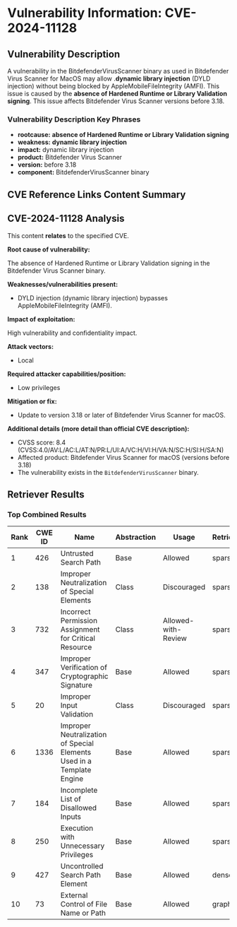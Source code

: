 # Vulnerability Information: CVE-2024-11128

## Vulnerability Description
A vulnerability in the BitdefenderVirusScanner binary as used in Bitdefender Virus Scanner for MacOS may allow .**dynamic library injection** (DYLD injection) without being blocked by AppleMobileFileIntegrity (AMFI). This issue is caused by the **absence of Hardened Runtime or Library Validation signing**. This issue affects Bitdefender Virus Scanner versions before 3.18.

### Vulnerability Description Key Phrases
- **rootcause:** **absence of Hardened Runtime or Library Validation signing**
- **weakness:** **dynamic library injection**
- **impact:** dynamic library injection
- **product:** Bitdefender Virus Scanner
- **version:** before 3.18
- **component:** BitdefenderVirusScanner binary

## CVE Reference Links Content Summary
## CVE-2024-11128 Analysis

This content **relates** to the specified CVE.

**Root cause of vulnerability:**

The absence of Hardened Runtime or Library Validation signing in the Bitdefender Virus Scanner binary.

**Weaknesses/vulnerabilities present:**

*   DYLD injection (dynamic library injection) bypasses AppleMobileFileIntegrity (AMFI).

**Impact of exploitation:**

High vulnerability and confidentiality impact.

**Attack vectors:**

*   Local

**Required attacker capabilities/position:**

*   Low privileges

**Mitigation or fix:**

*   Update to version 3.18 or later of Bitdefender Virus Scanner for macOS.

**Additional details (more detail than official CVE description):**

*   CVSS score: 8.4 (CVSS:4.0/AV:L/AC:L/AT:N/PR:L/UI:A/VC:H/VI:H/VA:N/SC:H/SI:H/SA:N)
*   Affected product: Bitdefender Virus Scanner for macOS (versions before 3.18)
*   The vulnerability exists in the `BitdefenderVirusScanner` binary.

## Retriever Results

### Top Combined Results

| Rank | CWE ID | Name | Abstraction | Usage  | Retrievers | Individual Scores |
|------|--------|------|-------------|-------|------------|-------------------|
| 1 | 426 | Untrusted Search Path | Base | Allowed | sparse | 0.299 |
| 2 | 138 | Improper Neutralization of Special Elements | Class | Discouraged | sparse | 0.254 |
| 3 | 732 | Incorrect Permission Assignment for Critical Resource | Class | Allowed-with-Review | sparse | 0.252 |
| 4 | 347 | Improper Verification of Cryptographic Signature | Base | Allowed | sparse | 0.249 |
| 5 | 20 | Improper Input Validation | Class | Discouraged | sparse | 0.247 |
| 6 | 1336 | Improper Neutralization of Special Elements Used in a Template Engine | Base | Allowed | sparse | 0.245 |
| 7 | 184 | Incomplete List of Disallowed Inputs | Base | Allowed | sparse | 0.245 |
| 8 | 250 | Execution with Unnecessary Privileges | Base | Allowed | sparse | 0.241 |
| 9 | 427 | Uncontrolled Search Path Element | Base | Allowed | dense | 0.510 |
| 10 | 73 | External Control of File Name or Path | Base | Allowed | graph | 0.002 |

